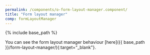 ```yaml
---
permalink: /components/o-form-layout-manager.component/
title: "Form layout manager"
comp: formLayoutManager
---
```


{% include base_path %}


You can see the form layout manager behaviour [here]({{ base_path }}/form-layout-manager/){:target="_blank"}.
